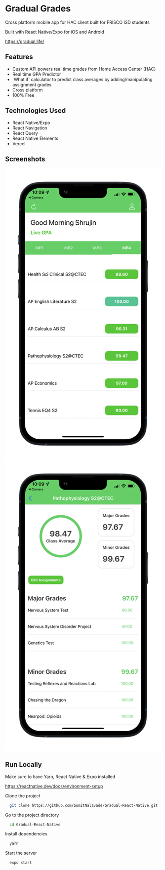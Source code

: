 
# Gradual Grades

Cross platform mobile app for HAC client built for FRISCO ISD students

Built with React Native/Expo for iOS and Android

https://gradual.life/





## Features

- Custom API  powers real time grades from Home Access Center (HAC)
- Real time GPA Predictor
- 'What if' calculator to predict class averages by adding/manipulating assignment grades 
- Cross platform
- 100% Free


## Technologies Used

- React Native/Expo
- React Navigation
- React Query
- React Native Elements
- Vercel



## Screenshots

![App Screenshot](https://github.com/SumitNalavade/Gradual-React-Native/blob/master/assets/IMG_3007_iphone13midnight_portrait.png?raw=true)
![App Screenshot](https://github.com/SumitNalavade/Gradual-React-Native/blob/master/assets/IMG_3008_iphone13midnight_portrait.png?raw=true)


## Run Locally

Make sure to have Yarn, React Native & Expo installed

https://reactnative.dev/docs/environment-setup

Clone the project

```bash
  git clone https://github.com/SumitNalavade/Gradual-React-Native.git
```

Go to the project directory

```bash
  cd Gradual-React-Native
```

Install dependencies

```bash
  yarn
```

Start the server

```bash
  expo start
```

